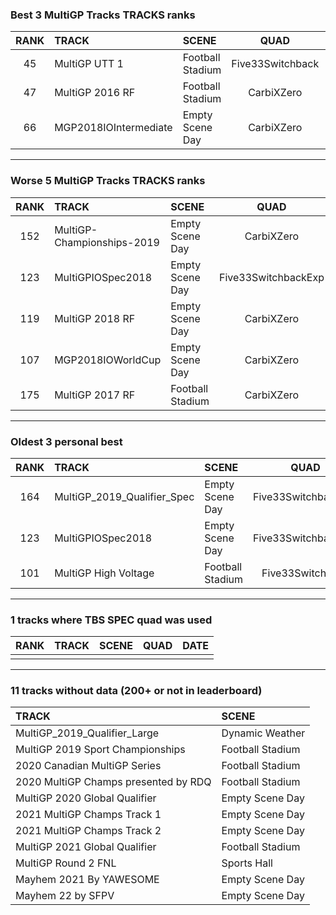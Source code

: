 ### Best 3 MultiGP Tracks TRACKS ranks
|RANK|TRACK|SCENE|QUAD|DATE|
|:---:|:---|:---|:---:|:---:|
|45|MultiGP UTT 1|Football Stadium|Five33Switchback|2022/02/16|
|47|MultiGP 2016 RF|Football Stadium|CarbiXZero|2022/03/04|
|66|MGP2018IOIntermediate|Empty Scene Day|CarbiXZero|2022/03/03|
---
### Worse 5 MultiGP Tracks TRACKS ranks
|RANK|TRACK|SCENE|QUAD|DATE|
|:---:|:---|:---|:---:|:---:|
|152|MultiGP-Championships-2019|Empty Scene Day|CarbiXZero|2022/03/04|
|123|MultiGPIOSpec2018|Empty Scene Day|Five33SwitchbackExp|2021/10/20|
|119|MultiGP 2018 RF|Empty Scene Day|CarbiXZero|2022/03/04|
|107|MGP2018IOWorldCup|Empty Scene Day|CarbiXZero|2022/03/03|
|175|MultiGP 2017 RF|Football Stadium|CarbiXZero|2022/03/04|
---
### Oldest 3 personal best
|RANK|TRACK|SCENE|QUAD|DATE|
|:---:|:---|:---|:---:|:---:|
|164|MultiGP_2019_Qualifier_Spec|Empty Scene Day|Five33SwitchbackExp|2021/10/20|
|123|MultiGPIOSpec2018|Empty Scene Day|Five33SwitchbackExp|2021/10/20|
|101|MultiGP High Voltage|Football Stadium|Five33Switchback|2021/11/20|
---
### 1 tracks where TBS SPEC quad was used
|RANK|TRACK|SCENE|QUAD|DATE|
|:---:|:---|:---|:---:|:---:|
||||||
---
### 11 tracks without data (200+ or not in leaderboard)
|TRACK|SCENE|
|:---|:---|
|MultiGP_2019_Qualifier_Large|Dynamic Weather|
|MultiGP 2019 Sport Championships|Football Stadium|
|2020 Canadian MultiGP Series|Football Stadium|
|2020 MultiGP Champs presented by RDQ|Football Stadium|
|MultiGP 2020 Global Qualifier|Empty Scene Day|
|2021 MultiGP Champs Track 1|Empty Scene Day|
|2021 MultiGP Champs Track 2|Empty Scene Day|
|MultiGP 2021 Global Qualifier|Football Stadium|
|MultiGP Round 2 FNL|Sports Hall|
|Mayhem 2021 By YAWESOME|Empty Scene Day|
|Mayhem 22 by SFPV|Empty Scene Day|
